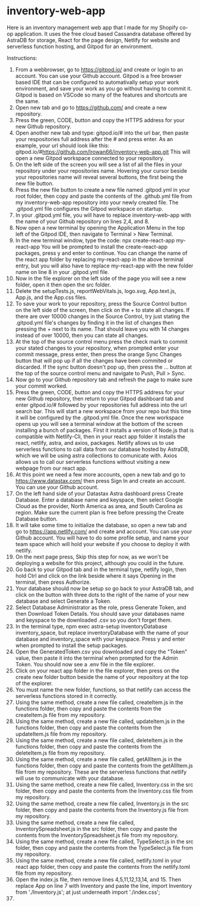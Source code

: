 # inventory-web-app
Here is an inventory management web app that I made for my Shopify co-op application. It uses the free cloud based Cassandra database offered by AstraDB for storage, React for the page design, Netlify for website and serverless function hosting, and Gitpod for an environment.

Instructions:

1. From a webbrowser, go to https://gitpod.io/ and create or login to an account. You can use your Github account.
    Gitpod is a free browser based IDE that can be configured to automativally setup your work environment, and save your work as you go without having to commit it.
    Gitpod is based on VSCode so many of the features and shortcuts are the same.
2. Open new tab and go to https://github.com/ and create a new repository.
3. Press the green, CODE, button and copy the HTTPS address for your new Github repository.
4. Open another new tab and type: gitpod.io/# into the url bar, then paste your respositories full address after the # and press enter.
    As an example, your url should look like this: gitpod.io/#https://github.com/lrowan66/inventory-web-app.git
    This will open a new Gitpod workspace connected to your repository.
5. On the left side of the screen you will see a list of all the files in your repository under your repositories name. Hovering your cursor beside your repositories name will reveal several buttons, the first being the new file button.
6. Press the new file button to create a new file named .gitpod.yml in your root folder, then copy and paste the contents of the .github.yml file from my inventory-web-app repository into your newly created file.
    The .gitpod.yml file configures the Gitpod workspace on startup.
7. In your .gitpod.yml file, you will have to replace inventory-web-app with the name of your Github repository on lines 2,4, and 8.
8. Now open a new terminal by opening the Application Menu in the top left of the Gitpod IDE, then navigate to Terminal > New Terminal.
9. In the new terminal window, type the code: npx create-react-app my-react-app
    You will be prompted to install the create-react-app packages, press y and enter to continue.
    You can change the name of the react app folder by replacing my-react-app in the above terminal entry, but you will also have to replace my-react-app with the new folder name on line 8 in your .gitpod.yml file.
10. Now in the file explorer on the left side of the page you will see a new folder, open it then open the src folder.
11. Delete the setupTests.js, reportWebVitals.js, logo.svg, App.text.js, App.js, and the App.css files.
12. To save your work to your repository, press the Source Control button on the left side of the screen, then click on the + to state all changes.
    If there are over 10000 changes in the Source Control, try just stating the .gitpod.yml file's changes by finding it in the list of changes then pressing the + next to  its name. That should leave you with 14 changes instead of over 10000, then you can state all changes.
13. At the top of the source control menu press the check mark to commit your stated changes to your repository, when prompted enter your commit message, press enter, then press the orange Sync Changes button that will pop up if all the changes have been commited or discarded.
    If the sync button doesn't pop up, then press the ... button at the top of the source control menu and navigate to Push, Pull > Sync.
14. Now go to your Github repository tab and refresh the page to make sure your commit worked.
15. Press the green, CODE, button and copy the HTTPS address for your new Github repository, then return to your Gitpod dashboard tab and enter gitpod.io/# followed by your repositories full address into the url search bar.
    This will start a new workspace from your repo but this time it will be configured by the .gitpod.yml file.
    Once the new workspace opens up you will see a terminal window at the bottom of the screen installing a bunch of packages. First it installs a version of Node.js that is compatible with Netlify-Cli, then in your react app folder it installs the react, netlify, astra, and axios, packages.
    Netlify allows us to use serverless functions to call data from our database hosted by AstraDB, which we will be using astra collections to comunicate with.
    Axios allows us to call our serverless functions without visiting a new webpage from our react app.
16. At this point we need a few more accounts, open a new tab and go to https://www.datastax.com/ then press Sign In and create an account. You can use your Github account.
17. On the left hand side of your Datastax Astra dashboard press Create Database. Enter a database name and keyspace, then select Google Cloud as the provider, North America as area, and South Carolina as region. Make sure the current plan is free before pressing the Create Database button.
18. It will take some time to initialize the database, so open a new tab and go to https://app.netlify.com/ and create and account. You can use your Github account.
    You will have to do some profile setup, and name your team space which will hold your website if you choose to deploy it with netlify.
19. On the next page press, Skip this step for now, as we won't be deploying a website for this project, although you could in the future.
20. Go back to your Gitpod tab and in the terminal type, netlify login, then hold Ctrl and click on the link beside where it says Opening in the terminal, then press Authorize.
21. Your database should now be setup so go back to your AstraDB tab, and click on the button with three dots to the right of the name of your new database and select Generate a Token.
22. Select Database Administrator as the role, press Generate Token, and then Download Token Details.
    You should save your databases name and keyspace to the downloaded .csv so you don't forget them.
23. In the terminal type, npm exec astra-setup inventoryDatabase inventory_space, but replace inventoryDatabase with the name of your database and inventory_space with your keyspace. Press y and enter when prompted to install the setup packages.
24. Open the GeneratedToken.csv you downloaded and copy the "Token" value, then paste it into the terminal when prompted for the Admin Token.
    You should now see a .env file in the file explorer.
25. Click on your react app folder in the file explorer, then press on the create new folder button beside the name of your repository at the top of the explorer.
26. You must name the new folder, functions, so that netlify can access the serverless functions stored in it correctly.
27. Using the same method, create a new file called, createItem.js in the functions folder, then copy and paste the contents from the createItem.js file from my repository.
28. Using the same method, create a new file called, updateItem.js in the functions folder, then copy and paste the contents from the updateItem.js file from my repository.
29. Using the same method, create a new file called, deleteItem.js in the functions folder, then copy and paste the contents from the deleteItem.js file from my repository.
30. Using the same method, create a new file called, getAllItem.js in the functions folder, then copy and paste the contents from the getAllItem.js file from my repository.
    These are the serverless functions that netlify will use to communicate with your database.
31. Using the same method, create a new file called, Inventory.css in the src folder, then copy and paste the contents from the Inventory.css file from my repository.
32. Using the same method, create a new file called, Inventory.js in the src folder, then copy and paste the contents from the Inventory.js file from my repository.
33. Using the same method, create a new file called, InventorySpreadsheet.js in the src folder, then copy and paste the contents from the InventorySpreadsheet.js file from my repository.
34. Using the same method, create a new file called, TypeSelect.js in the src folder, then copy and paste the contents from the TypeSelect.js file from my repository.
35. Using the same method, create a new file called, netlify.toml in your react app folder, then copy and paste the contents from the netlify.toml file from my repository.
36. Open the index.js file, then remove lines 4,5,11,12,13,14, and 15. Then replace App on line 7 with Inventory and paste the line, import Inventory from './Inventory.js'; at just underneath import './index.css';
37. 
